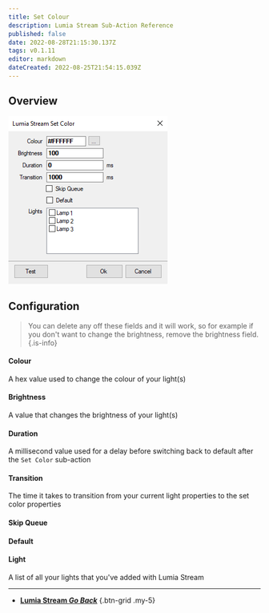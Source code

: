 ```yaml
---
title: Set Colour
description: Lumia Stream Sub-Action Reference
published: false
date: 2022-08-28T21:15:30.137Z
tags: v0.1.11
editor: markdown
dateCreated: 2022-08-25T21:54:15.039Z
---
```


## Overview
![streamer.bot-intergration-lumia-stream-sub-action-set-color-default.png](/intergrations/lumia-stream/sub-actions/set-color/streamer.bot-intergration-lumia-stream-sub-action-set-color-default.png)

## Configuration
> You can delete any off these fields and it will work, so for example if you don't want to change the brightness, remove the brightness field.
{.is-info}
#### Colour
A hex value used to change the colour of your light(s)

#### Brightness
A value that changes the brightness of your light(s)

#### Duration
A millisecond value used for a delay before switching back to default after the `Set Color` sub-action

#### Transition
The time it takes to transition from your current light properties to the set color properties

#### Skip Queue

#### Default

#### Light
A list of all your lights that you've added with Lumia Stream

---

- [<i class="mdi mdi-chevron-left"></i> **Lumia Stream *Go Back***](/en/Sub-Actions/Lumia-Stream)
{.btn-grid .my-5}